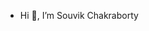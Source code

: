 -  Hi 👋, I’m Souvik Chakraborty

<!---
gfxcasetoo/gfxcasetoo is a ✨ special ✨ repository because its `README.md` (this file) appears on your GitHub profile.
You can click the Preview link to take a look at your changes.
--->
